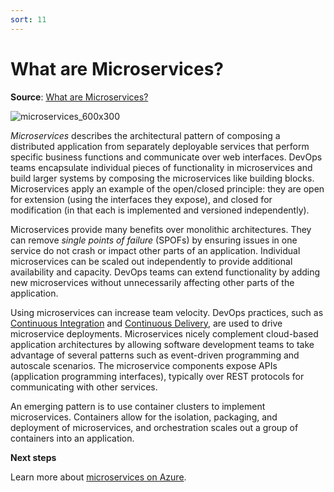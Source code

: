 ```yaml
---
sort: 11
---
```

# What are Microservices?

**Source**: [What are Microservices?](https://docs.microsoft.com/en-us/devops/deliver/what-are-microservices)

![microservices\_600x300](https://raw.githubusercontent.com/microsoft/azureml-ops-accelerator/main/1-DesignforMLOps/0-DevOpsOverview/_img/Microservices_600x300-1.png)

_Microservices_ describes the architectural pattern of composing a distributed application from separately
deployable services that perform specific business functions and communicate over web interfaces. DevOps
teams encapsulate individual pieces of functionality in microservices and build larger systems by composing
the microservices like building blocks. Microservices apply an example of the open/closed principle: they
are open for extension (using the interfaces they expose), and closed for modification (in that each is
implemented and versioned independently).

Microservices provide many benefits over monolithic architectures. They can remove _single points of 
failure_ (SPOFs) by ensuring issues in one service do not crash or impact other parts of an application.
Individual microservices can be scaled out independently to provide additional availability and capacity.
DevOps teams can extend functionality by adding new microservices without unnecessarily affecting other
parts of the application.

Using microservices can increase team velocity. DevOps practices, such as 
[Continuous Integration](6-CI.md) and 
[Continuous Delivery](7-CD.md), are used to drive microservice deployments.
Microservices nicely complement cloud-based application architectures by allowing software development
teams to take advantage of several patterns such as event-driven programming and autoscale scenarios. The
microservice components expose APIs (application programming interfaces), typically over REST protocols for
communicating with other services.

An emerging pattern is to use container clusters to implement microservices. Containers allow for the
isolation, packaging, and deployment of microservices, and orchestration scales out a group of containers
into an application.

**Next steps**

Learn more about [microservices on Azure](https://azure.microsoft.com/documentation/articles/service-fabric-overview-microservices/).
